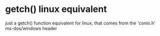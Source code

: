 # getch() linux equivalent
just a getch() function equivalent for linux, that comes from the 'conio.h' ms-dos/windows header
